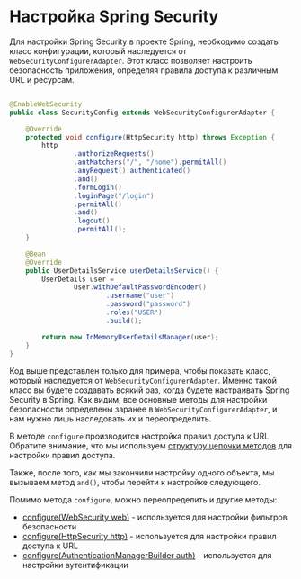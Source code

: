 # Настройка Spring Security

Для настройки Spring Security в проекте Spring, необходимо создать класс конфигурации, который наследуется
от `WebSecurityConfigurerAdapter`. Этот класс позволяет настроить безопасность приложения, определяя правила доступа к
различным URL и ресурсам.

```java

@EnableWebSecurity
public class SecurityConfig extends WebSecurityConfigurerAdapter {

    @Override
    protected void configure(HttpSecurity http) throws Exception {
        http
                .authorizeRequests()
                .antMatchers("/", "/home").permitAll()
                .anyRequest().authenticated()
                .and()
                .formLogin()
                .loginPage("/login")
                .permitAll()
                .and()
                .logout()
                .permitAll();
    }

    @Bean
    @Override
    public UserDetailsService userDetailsService() {
        UserDetails user =
                User.withDefaultPasswordEncoder()
                        .username("user")
                        .password("password")
                        .roles("USER")
                        .build();

        return new InMemoryUserDetailsManager(user);
    }
}
```

Код выше представлен только для примера, чтобы показать класс, который наследуется от `WebSecurityConfigurerAdapter`.
Именно такой класс вы будете создавать всякий раз, когда будете настраивать Spring Security в Spring. Как видим, все
основные методы для настройки безопасности определены заранее в `WebSecurityConfigurerAdapter`, и нам нужно лишь
наследовать их и переопределить.

В методе `configure` производится настройка правил доступа к URL. Обратите внимание, что мы используем [структуру
цепочки методов](../../springboot/method-chain.md) для настройки правил доступа.

Также, после того, как мы закончили настройку одного объекта, мы вызываем метод `and()`, чтобы перейти к настройке
следующего.

Помимо метода `configure`, можно переопределить и другие методы:
- [configure(WebSecurity web)](config-methods/web-security-configure.md) - используется для настройки фильтров безопасности
- [configure(HttpSecurity http)](config-methods/http-security-configure.md) - используется для настройки правил доступа к URL
- [configure(AuthenticationManagerBuilder auth)](config-methods/authentication-manager-configure.md) - используется для настройки аутентификации

